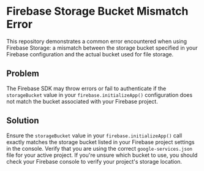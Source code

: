 # Firebase Storage Bucket Mismatch Error

This repository demonstrates a common error encountered when using Firebase Storage: a mismatch between the storage bucket specified in your Firebase configuration and the actual bucket used for file storage.

## Problem
The Firebase SDK may throw errors or fail to authenticate if the `storageBucket` value in your `firebase.initializeApp()` configuration does not match the bucket associated with your Firebase project.

## Solution
Ensure the `storageBucket` value in your `firebase.initializeApp()` call exactly matches the storage bucket listed in your Firebase project settings in the console. Verify that you are using the correct `google-services.json` file for your active project.  If you're unsure which bucket to use, you should check your Firebase console to verify your project's storage location.